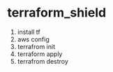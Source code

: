 # terraform_shield

1. install tf
2. aws config
3. terrafrom init
4. terraform apply
5. terrafrom destroy
